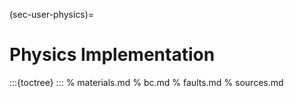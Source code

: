 (sec-user-physics)=
# Physics Implementation

:::{toctree}
:::
% materials.md
% bc.md
% faults.md
% sources.md
